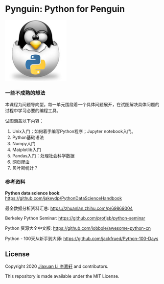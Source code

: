 # Pynguin: Python for Penguin
![](./pynguin-logo.jpg)

### 一些不成熟的想法

本课程为问题导向型。每一单元围绕着一个具体问题展开，在试图解决具体问题的过程中学习必要的编程工具。

试图涵盖以下内容：

1. Unix入门；如何着手编写Python程序；Jupyter notebook入门。
2. Python基础语法
3. Numpy入门
4. Matplotlib入门
5. Pandas入门：处理社会科学数据
6. 网页爬虫
7. 贝叶斯统计？



### 参考资料

**Python data science book**: https://github.com/jakevdp/PythonDataScienceHandbook

最全数据分析资料汇总: https://zhuanlan.zhihu.com/p/69869004

Berkeley Python Seminar: https://github.com/profjsb/python-seminar

Python 资源大全中文版: https://github.com/jobbole/awesome-python-cn

Python - 100天从新手到大师: https://github.com/jackfrued/Python-100-Days



## License

Copyright 2020 [Jiaxuan Li 李嘉轩](astrojacobli.github.io) and contributors.

This repository is made available under the MIT License. 